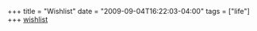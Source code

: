 +++
title = "Wishlist"
date = "2009-09-04T16:22:03-04:00"
tags = ["life"]
+++
<a href="http://www.amazon.com/gp/registry/wishlist/2K78V4LHLYBD">wishlist</a></p>
